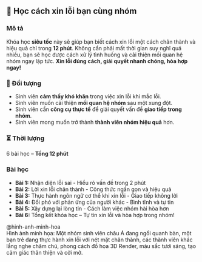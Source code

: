 ## 📌 Học cách xin lỗi bạn cùng nhóm

### Mô tả  
Khóa học **siêu tốc** này sẽ giúp bạn biết cách xin lỗi một cách chân thành và hiệu quả chỉ trong **12 phút**. Không cần phải mất thời gian suy nghĩ quá nhiều, bạn sẽ học được cách xử lý tình huống và cải thiện mối quan hệ nhóm ngay lập tức. **Xin lỗi đúng cách, giải quyết nhanh chóng, hòa hợp ngay!**

### 🎯 Đối tượng  
- Sinh viên **cảm thấy khó khăn** trong việc xin lỗi khi mắc lỗi.  
- Sinh viên muốn cải thiện **mối quan hệ nhóm** sau một xung đột.  
- Sinh viên cần **công cụ thực tế** để giải quyết vấn đề **giao tiếp trong nhóm**.  
- Sinh viên mong muốn trở thành **thành viên nhóm hiệu quả** hơn.

### ⏳ Thời lượng  
6 bài học – **Tổng 12 phút**

### Bài học  
- **Bài 1:** Nhận diện lỗi sai - Hiểu rõ vấn đề trong 2 phút  
- **Bài 2:** Lời xin lỗi chân thành - Công thức ngắn gọn và hiệu quả  
- **Bài 3:** Thực hành ngôn ngữ cơ thể khi xin lỗi - Giao tiếp không lời  
- **Bài 4:** Đối phó với phản ứng của người khác - Bình tĩnh và tự tin  
- **Bài 5:** Xây dựng lại lòng tin - Cách làm việc nhóm hài hòa hơn  
- **Bài 6:** Tổng kết khóa học – Tự tin xin lỗi và hòa hợp trong nhóm!

@hinh-anh-minh-hoa  
Hình ảnh minh họa: Một nhóm sinh viên châu Á đang ngồi quanh bàn, một bạn trẻ đang thực hành xin lỗi với nét mặt chân thành, các thành viên khác lắng nghe chăm chú, phong cách đồ họa 3D Render, màu sắc tươi sáng, tạo cảm giác thân thiện và cởi mở.